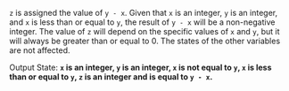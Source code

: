 `z` is assigned the value of `y - x`. Given that `x` is an integer, `y` is an integer, and `x` is less than or equal to `y`, the result of `y - x` will be a non-negative integer. The value of `z` will depend on the specific values of `x` and `y`, but it will always be greater than or equal to 0. The states of the other variables are not affected. 

Output State: **`x` is an integer, `y` is an integer, `x` is not equal to `y`, `x` is less than or equal to `y`, `z` is an integer and is equal to `y - x`.**
